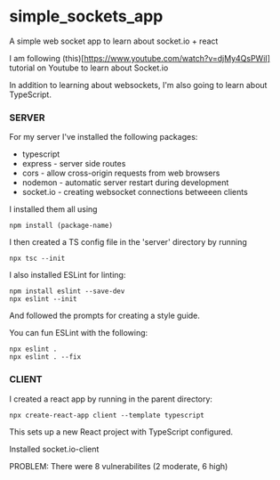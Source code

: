 # simple_sockets_app
A simple web socket app to learn about socket.io + react

I am following (this)[https://www.youtube.com/watch?v=djMy4QsPWiI] tutorial on Youtube to learn about Socket.io

In addition to learning about websockets, I'm also going to learn about TypeScript. 

### SERVER
For my server I've installed the following packages:

- typescript 
- express - server side routes
- cors - allow cross-origin requests from web browsers
- nodemon - automatic server restart during development
- socket.io - creating websocket connections betweeen clients

I installed them all using 

```
npm install (package-name)
```

I then created a TS config file in the 'server' directory by running 

```
npx tsc --init
```

I also installed ESLint for linting:

```
npm install eslint --save-dev
npx eslint --init
```

And followed the prompts for creating a style guide. 

You can fun ESLint with the following:

```
npx eslint .
npx eslint . --fix
```

### CLIENT

I created a react app by running in the parent directory:

```
npx create-react-app client --template typescript
```

This sets up a new React project with TypeScript configured. 

Installed socket.io-client

PROBLEM: There were 8 vulnerabilites (2 moderate, 6 high)

